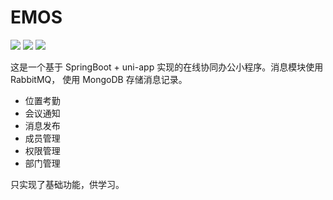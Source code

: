 # EMOS
![](https://img.shields.io/badge/SpringBoot-%20v2.7-green)   ![](https://img.shields.io/badge/Vue-%20v2.0-green)   ![](https://img.shields.io/badge/uni%20app-%20v3.5-green)

这是一个基于 SpringBoot + uni-app 实现的在线协同办公小程序。消息模块使用 RabbitMQ， 使用 MongoDB 存储消息记录。

- 位置考勤
- 会议通知
- 消息发布
- 成员管理
- 权限管理
- 部门管理

只实现了基础功能，供学习。
